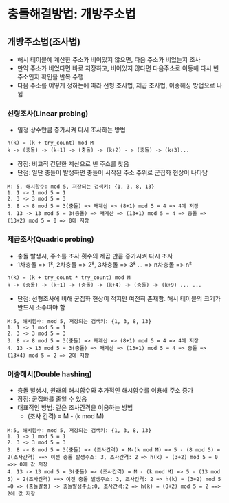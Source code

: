 # 충돌해결방법: 개방주소법

## 개방주소법(조사법)

- 해시 테이블에 계산한 주소가 비어있지 않으면, 다음 주소가 비었는지 조사
- 만약 주소가 비었다면 바로 저장하고, 비어있지 않다면 다음주소로 이동해 다시 빈 주소인지 확인을 반복 수행
- 다음 주소를 어떻게 정하는에 따라 선형 조사법, 제곱 조사법, 이중해싱 방법으로 나뉨

### 선형조사(Linear probing)

- 일정 상수만큼 증가시켜 다시 조사하는 방법

```
h(k) = (k + try_count) mod M
k -> (충돌) -> (k+1) -> (충돌) -> (k+2) - > (충돌) -> (k+3)...
```

- 장점: 비교적 간단한 계산으로 빈 주소를 찾음
- 단점: 일단 충돌이 발생하면 충돌이 시작된 주소 주위로 군집화 현상이 나타남

```
M: 5, 해시함수: mod 5, 저장되는 검색키: {1, 3, 8, 13}
1. 1 -> 1 mod 5 = 1
2. 3 -> 3 mod 5 = 3
3. 8 -> 8 mod 5 = 3(충돌) => 재계산 => (8+1) mod 5 = 4 => 4에 저장
4. 13 -> 13 mod 5 = 3(충돌) => 재계산 => (13+1) mod 5 = 4 => 충돌 =>(13+2) mod 5 = 0 => 0에 저장
```

### 제곱조사(Quadric probing)

- 충돌 발생시, 주소를 조사 횟수의 제곱 만큼 증가시켜 다시 조사
- 1차충돌 => 1², 2차충돌 => 2², 3차충돌 => 3² … => n차충돌 => n²

```
h(k) = (k + try_count * try_count) mod M
k -> (충돌) -> (k+1) -> (충돌) -> (k+4) -> (충돌) -> (k+9) ... ...
```

- 단점: 선형조사에 비해 군집화 현상이 적지만 여전히 존재함. 해시 테이블의 크기가 반드시 소수여야 함

```
M:5, 해시함수: mod 5, 저장되는 검색키: {1, 3, 8, 13}
1. 1 -> 1 mod 5 = 1
2. 3 -> 3 mod 5 = 3
3. 8 -> 8 mod 5 = 3(충돌) => 재계산 => (8+1) mod 5 = 4 => 4에 저장
4. 13 -> 13 mod 5 = 3(충돌) => 재계산 => (13+1) mod 5 = 4 => 충돌 =>(13+4) mod 5 = 2 => 2에 저장
```

### 이중해시(Double hashing)

- 충돌 발생시, 원래의 해시함수와 추가적인 해시함수를 이용해 주소 증가
- 장점: 군집화를 줄일 수 있음
- 대표적인 방법: 같은 조사간격을 이용하는 방법
  - (조사 간격) = M - (k mod M)

```
M:5, 해시함수: mod 5, 저장되는 검색키: {1, 3, 8, 13}
1. 1 -> 1 mod 5 = 1
2. 3 -> 3 mod 5 = 3
3. 8 -> 8 mod 5 = 3(충돌) => (조사간격) = M-(k mod M) => 5 - (8 mod 5) = 2(조사간격) ==> 이전 충돌 발생주소: 3, 조사간격: 2 => h(k) = (3+2) mod 5 = 0 =>> 0에 값 저장
4. 13 -> 13 mod 5 = 3(충돌) => (조사간격) = M - (k mod M) => 5 - (13 mod 5) = 2(조사간격) ==> 이전 충돌 발생주소: 3, 조사간격: 2 => h(k) = (3+2) mod 5 =0 => (충돌발생) -> 충돌발생주소:0, 조사간격:2 => h(k) = (0+2) mod 5 = 2 ==> 2에 값 저장
```

